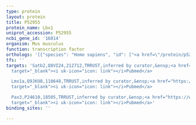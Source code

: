 ```yaml
---
type: protein
layout: protein
title: P52955
protein_name: Lbx1
uniprot_accession: P52955
ncbi_gene_id: '16814'
organism: Mus musculus
function: transcription factor
orthologs: '[{"species": "Homo sapiens", "id": ["<a href=\"/protein/p52954\">P52954</a>"]}, {"species": "Rattus norvegicus", "id": ["Q1XID0"]}]'
tfs: ''
targets: 'Satb2,Q8VI24,212712,TRRUST,inferred by curator,&ensp;<a href="https://www.ncbi.nlm.nih.gov/pubmed/?term=15733084%5Buid%5D+OR+29087512%5Buid%5D"
  target="_blank"><i uk-icon="icon: link"></i>Pubmed</a>

  Lmx1a,Q9JKU8,110648,TRRUST,inferred by curator,&ensp;<a href="https://www.ncbi.nlm.nih.gov/pubmed/?term=12358782%5Buid%5D+OR+29087512%5Buid%5D"
  target="_blank"><i uk-icon="icon: link"></i>Pubmed</a>

  Pax3,P24610,18505,TRRUST,inferred by curator,&ensp;<a href="https://www.ncbi.nlm.nih.gov/pubmed/?term=12358782%5Buid%5D+OR+29087512%5Buid%5D"
  target="_blank"><i uk-icon="icon: link"></i>Pubmed</a>'
binding_sites: ''

---
```


